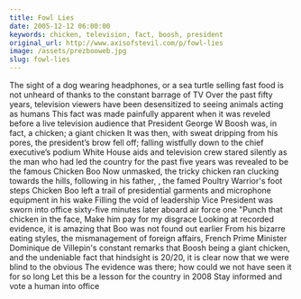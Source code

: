 ```yaml
---
title: Fowl Lies
date: 2005-12-12 06:00:00
keywords: chicken, television, fact, boosh, president
original_url: http://www.axisofstevil.com/p/fowl-lies
image: /assets/prezbooweb.jpg
slug: fowl-lies
---
```


The sight of a dog wearing headphones, or a sea turtle selling fast food is not unheard of thanks to the constant barrage of  TV Over the past fifty years, television viewers have been desensitized to seeing animals acting as humans This fact was made painfully apparent when it was reveled before a live television audience that President George W Boosh was, in fact, a chicken; a giant chicken
It was then, with sweat dripping from his pores, the president’s brow fell off; falling wistfully down to the chief executive’s podium White House aids and television crew stared silently as the man who had led the country for the past five years was revealed to be the famous Chicken Boo Now unmasked, the tricky chicken ran clucking towards the hills, following in his father, , the famed Poultry Warrior&#039;s foot steps Chicken Boo left a trail of presidential garments and microphone equipment in his wake Filling the void of leadership Vice President  was sworn into office sixty-five minutes later aboard air force one
&quot;Punch that chicken in the face, Make him pay for my disgrace
Looking at recorded evidence, it is amazing that Boo was not found out earlier From his bizarre eating styles, the mismanagement of foreign affairs, French Prime Minister Dominique de Villepin&#039;s constant remarks that Boosh being a giant chicken, and the undeniable fact that hindsight is 20/20, it is clear now that we were blind to the obvious The evidence was there; how could we not have seen it for so long Let this be a lesson for the country in 2008 Stay informed and vote a human into office

